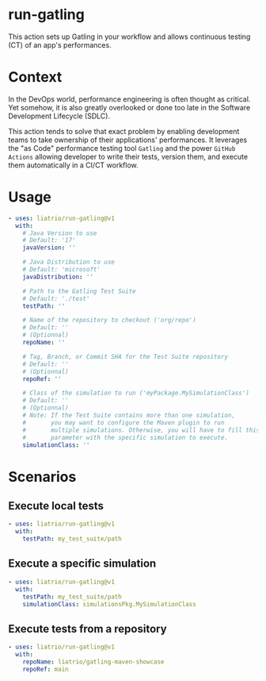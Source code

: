 # run-gatling
This action sets up Gatling in your workflow and allows continuous testing (CT) of an app's performances.

# Context
In the DevOps world, performance engineering is often thought as critical. Yet somehow, it is also greatly overlooked or done too late in the Software Development Lifecycle (SDLC).

This action tends to solve that exact problem by enabling development teams to take ownership of their applications' performances. It leverages the "as Code" performance testing tool `Gatling` and the power `GitHub Actions` allowing developer to write their tests, version them, and execute them automatically in a CI/CT workflow.

# Usage
```yaml
- uses: liatrio/run-gatling@v1
  with:
    # Java Version to use
    # Default: '17'
    javaVersion: ''

    # Java Distribution to use
    # Default: 'microsoft'
    javaDistribution: ''

    # Path to the Gatling Test Suite
    # Default: './test'
    testPath: ''

    # Name of the repository to checkout ('org/repo')
    # Default: ''
    # (Optionnal)
    repoName: ''

    # Tag, Branch, or Commit SHA for the Test Suite repository
    # Default: ''
    # (Optionnal)
    repoRef: ''

    # Class of the simulation to run ('myPackage.MySimulationClass')
    # Default: ''
    # (Optionnal)
    # Note: If the Test Suite contains more than one simulation,
    #       you may want to configure the Maven plugin to run 
    #       multiple simulations. Otherwise, you will have to fill this
    #       parameter with the specific simulation to execute.
    simulationClass: ''
```
# Scenarios

## Execute local tests
```yaml
- uses: liatrio/run-gatling@v1
  with:
    testPath: my_test_suite/path
```

## Execute a specific simulation
```yaml
- uses: liatrio/run-gatling@v1
  with:
    testPath: my_test_suite/path
    simulationClass: simulationsPkg.MySimulationClass
```

## Execute tests from a repository
```yaml
- uses: liatrio/run-gatling@v1
  with:
    repoName: liatrio/gatling-maven-showcase
    repoRef: main
```